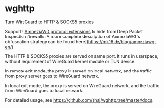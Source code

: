 # wghttp

Turn WireGuard to HTTP & SOCKS5 proxies.

Supports [AmneziaWG protocol extensions](https://docs.amnezia.org/documentation/amnezia-wg/) to hide from Deep Packet Inspection firewalls.
A more complete description of AmneziaWG's obfuscation strategy can be found here](https://mk16.de/blog/amneziawg-en/)

The HTTP & SOCKS5 proxies are served on same port. It runs in userspace,
without requirement of WireGuard kernel module or TUN device.

In remote exit mode, the proxy is served on local network, and the traffic
from proxy server goes to WireGuard network.

In local exit mode, the proxy is served on WireGuard network, and the traffic
from WireGuard goes to local network.

For detailed usage, see <https://github.com/zhsj/wghttp/tree/master/docs>.
